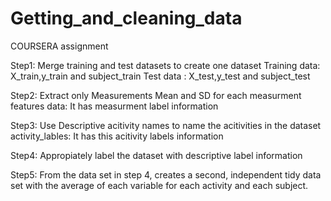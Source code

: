 # Getting_and_cleaning_data
COURSERA assignment

Step1:
Merge training and test datasets to create one dataset
Training data: X_train,y_train and subject_train
Test data    : X_test,y_test   and subject_test

Step2:
Extract only Measurements Mean and SD for each measurment
features data: It has measurment label information

Step3:
Use Descriptive acitivity names to name the acitivities in the dataset
activity_lables: It has this acitivity labels information

Step4:
Appropiately label the dataset with descriptive label information

Step5:
From the data set in step 4, creates a second, independent tidy data set with the average of each variable for each activity and each subject.
